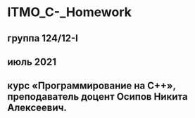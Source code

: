 #  ITMO_C-_Homework

## группа 124/12-I
## июль 2021
## курс «Программирование на С++», преподаватель доцент Осипов Никита Алексеевич.
